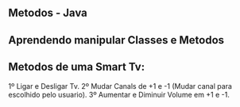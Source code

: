 ## Metodos - Java



## Aprendendo manipular Classes e Metodos


## Metodos de uma Smart Tv:

1º Ligar e Desligar Tv. 
2º Mudar Canals de  +1 e -1 (Mudar canal para escolhido pelo usuario).
3º Aumentar e Diminuir Volume em +1 e -1.